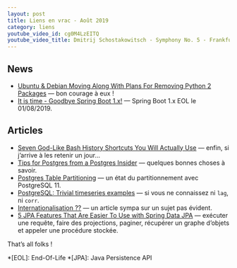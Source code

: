 ```yaml
---
layout: post
title: Liens en vrac - Août 2019
category: liens
youtube_video_id: cg0M4LzEITQ
youtube_video_title: Dmitrij Schostakowitsch - Symphony No. 5 - Frankfurt Radio Symphony
---
```


## News

- [Ubuntu & Debian Moving Along With Plans For Removing Python 2 Packages](https://www.phoronix.com/scan.php?page=news_item&px=Ubuntu-Debian-Python-2-Process)
  — bon courage à eux !
- [It is time - Goodbye Spring Boot 1.x!](https://spring.io/blog/2019/08/06/it-is-time-goodbye-spring-boot-1-x)
  — Spring Boot 1.x EOL le 01/08/2019.

## Articles

- [Seven God-Like Bash History Shortcuts You Will Actually Use](https://zwischenzugs.com/2019/08/25/seven-god-like-bash-history-shortcuts-you-will-actually-use/)
  — enfin, si j’arrive à les retenir un jour…
- [Tips for Postgres from a Postgres Insider](https://www.enterprisedb.com/blog/tips-postgres-postgres-insider)
  — quelques bonnes choses à savoir.
- [Postgres Table Partitioning](https://www.enterprisedb.com/blog/postgres-table-partitioning)
  — un état du partitionnement avec PostgreSQL 11.
- [PostgreSQL: Trivial timeseries examples](https://www.cybertec-postgresql.com/en/postgresql-trivial-timeseries-examples/)
  — si vous ne connaissez ni `lag`, ni `corr`.
- [Internationalisation ??](https://blog.octo.com/internationalisation/)
  — un article sympa sur un sujet pas évident.
- [5 JPA Features That Are Easier To Use with Spring Data JPA](https://thoughts-on-java.org/jpa-features-easier-spring-data-jpa/)
  — exécuter une requête, faire des projections, paginer, récupérer un graphe d’objets et appeler une procédure stockée.

That’s all folks !

<!-- prettier-ignore-start -->
*[EOL]: End-Of-Life
*[JPA]: Java Persistence API
<!-- prettier-ignore-end -->
